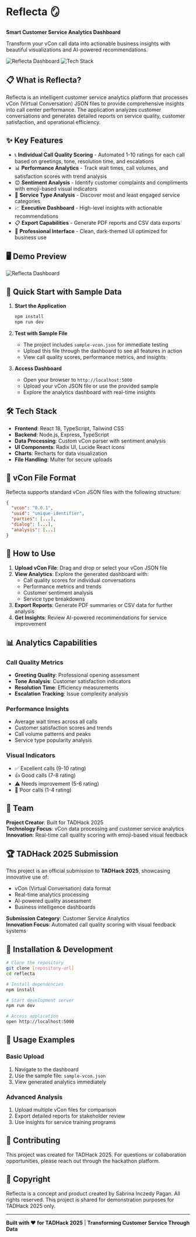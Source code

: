 # Reflecta 🪞

**Smart Customer Service Analytics Dashboard**

Transform your vCon call data into actionable business insights with beautiful visualizations and AI-powered recommendations.

![Reflecta Dashboard](https://img.shields.io/badge/Status-TADHack%202025%20Submission-blue)
![Tech Stack](https://img.shields.io/badge/Tech-TypeScript%20|%20React%20|%20Node.js-green)

## 📋 What is Reflecta?

Reflecta is an intelligent customer service analytics platform that processes vCon (Virtual Conversation) JSON files to provide comprehensive insights into call center performance. The application analyzes customer conversations and generates detailed reports on service quality, customer satisfaction, and operational efficiency.

## ✨ Key Features

- 📞 **Individual Call Quality Scoring** - Automated 1-10 ratings for each call based on greetings, tone, resolution time, and escalations
- 📊 **Performance Analytics** - Track wait times, call volumes, and satisfaction scores with trend analysis
- 😊 **Sentiment Analysis** - Identify customer complaints and compliments with emoji-based visual indicators
- 🎯 **Service Type Analysis** - Discover most and least engaged service categories
- 📈 **Executive Dashboard** - High-level insights with actionable recommendations
- 📋 **Export Capabilities** - Generate PDF reports and CSV data exports
- 🎨 **Professional Interface** - Clean, dark-themed UI optimized for business use

## 🖥️ Demo Preview

![Reflecta Dashboard](dashboard-screenshot.png)

<!-- To add a screenshot: 
1. Take a screenshot of your Reflecta dashboard
2. In Replit, go to the 'Files' tab on the left sidebar
3. Upload your screenshot file and rename it to 'dashboard-screenshot.png'
4. Place it in the root directory (same level as README.md)
5. The image will automatically display above
-->

## 🚀 Quick Start with Sample Data

1. **Start the Application**
   ```bash
   npm install
   npm run dev
   ```

2. **Test with Sample File**
   - The project includes `sample-vcon.json` for immediate testing
   - Upload this file through the dashboard to see all features in action
   - View call quality scores, performance metrics, and insights

3. **Access Dashboard**
   - Open your browser to `http://localhost:5000`
   - Upload your vCon JSON file or use the provided sample
   - Explore the analytics dashboard with real-time insights

## 🛠️ Tech Stack

- **Frontend**: React 18, TypeScript, Tailwind CSS
- **Backend**: Node.js, Express, TypeScript
- **Data Processing**: Custom vCon parser with sentiment analysis
- **UI Components**: Radix UI, Lucide React icons
- **Charts**: Recharts for data visualization
- **File Handling**: Multer for secure uploads

## 📁 vCon File Format

Reflecta supports standard vCon JSON files with the following structure:
```json
{
  "vcon": "0.0.1",
  "uuid": "unique-identifier",
  "parties": [...],
  "dialog": [...],
  "analysis": [...]
}
```

## 🎯 How to Use

1. **Upload vCon File**: Drag and drop or select your vCon JSON file
2. **View Analytics**: Explore the generated dashboard with:
   - Call quality scores for individual conversations
   - Performance metrics and trends
   - Customer sentiment analysis
   - Service type breakdowns
3. **Export Reports**: Generate PDF summaries or CSV data for further analysis
4. **Get Insights**: Review AI-powered recommendations for service improvement

## 📊 Analytics Capabilities

### Call Quality Metrics
- **Greeting Quality**: Professional opening assessment
- **Tone Analysis**: Customer satisfaction indicators
- **Resolution Time**: Efficiency measurements
- **Escalation Tracking**: Issue complexity analysis

### Performance Insights
- Average wait times across all calls
- Customer satisfaction scores and trends
- Call volume patterns and peaks
- Service type popularity analysis

### Visual Indicators
- ✅ Excellent calls (9-10 rating)
- 👍 Good calls (7-8 rating)
- ⚠️ Needs improvement (5-6 rating)
- 🚩 Poor calls (1-4 rating)

## 👥 Team

**Project Creator**: Built for TADHack 2025  
**Technology Focus**: vCon data processing and customer service analytics  
**Innovation**: Real-time call quality scoring with emoji-based visual feedback

## 🏆 TADHack 2025 Submission

This project is an official submission to **TADHack 2025**, showcasing innovative use of:
- vCon (Virtual Conversation) data format
- Real-time analytics processing
- AI-powered quality assessment
- Business intelligence dashboards

**Submission Category**: Customer Service Analytics  
**Innovation Focus**: Automated call quality scoring with visual feedback systems

## 🔧 Installation & Development

```bash
# Clone the repository
git clone [repository-url]
cd reflecta

# Install dependencies
npm install

# Start development server
npm run dev

# Access application
open http://localhost:5000
```

## 📝 Usage Examples

### Basic Upload
1. Navigate to the dashboard
2. Use the sample file: `sample-vcon.json`
3. View generated analytics immediately

### Advanced Analysis
1. Upload multiple vCon files for comparison
2. Export detailed reports for stakeholder review
3. Use insights for service training programs

## 🤝 Contributing

This project was created for TADHack 2025. For questions or collaboration opportunities, please reach out through the hackathon platform.

## 📄 Copyright

Reflecta is a concept and product created by Sabrina Inczedy Pagan. All rights reserved. This project is shared for demonstration purposes for TADHack 2025 only.

---

**Built with ❤️ for TADHack 2025** | **Transforming Customer Service Through Data**